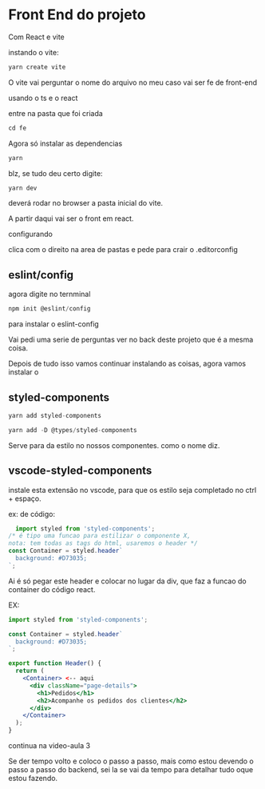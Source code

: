# Front End do projeto

Com React e vite

instando o vite:

```jsx
yarn create vite
```

O vite vai perguntar o nome do arquivo no meu caso vai ser fe de front-end

usando o ts e o react

entre na pasta que foi criada

```jsx
cd fe
```

Agora só instalar as dependencias

```jsx
yarn
```

blz, se tudo deu certo digite:

```jsx
yarn dev
```

deverá rodar no browser a pasta inicial do vite.

A partir daqui vai ser o front em react.

configurando

clica com o direito na area de pastas e pede para crair o .editorconfig

## eslint/config

agora digite no ternminal

```jsx
npm init @eslint/config
```

para instalar o eslint-config

Vai pedi uma serie de perguntas ver no back deste projeto que é a mesma coisa.

Depois de tudo isso vamos continuar instalando as coisas, agora vamos instalar o

## styled-components

```jsx
yarn add styled-components
```

```jsx
yarn add -D @types/styled-components
```

Serve para da estilo no nossos componentes. como o nome diz.

## vscode-styled-components

instale esta extensão no vscode, para que os estilo seja completado no ctrl + espaço.

ex: de código:

```jsx
  import styled from 'styled-components';
/* é tipo uma funcao para estilizar o componente X,
nota: tem todas as tags do html, usaremos o header */
const Container = styled.header`
  background: #D73035;
`;

```

Ai é só pegar este header e colocar no lugar da div, que faz a funcao do container do código react.

EX:

```jsx
import styled from 'styled-components';

const Container = styled.header`
  background: #D73035;
`;

export function Header() {
  return (
    <Container> <-- aqui
      <div className="page-details">
        <h1>Pedidos</h1>
        <h2>Acompanhe os pedidos dos clientes</h2>
      </div>
    </Container>
  );
}
```


<!-- continua em 1:38:00 -->

<!-- feito ate o fim desta aula -->

<!-- bora para a aula 3.
 -->

 continua na video-aula 3




Se der tempo volto e coloco o passo a passo, mais como estou devendo o passo a passo do backend, sei la se vai da tempo para detalhar tudo oque estou fazendo.


<!-- rever button do Order se da pra fazer um componentes pra eles -->



